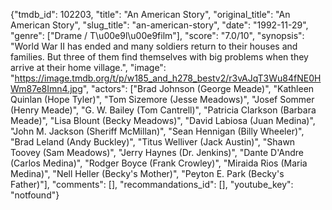 {"tmdb_id": 102203, "title": "An American Story", "original_title": "An American Story", "slug_title": "an-american-story", "date": "1992-11-29", "genre": ["Drame / T\u00e9l\u00e9film"], "score": "7.0/10", "synopsis": "World War II has ended and many soldiers return to their houses and families. But three of them find themselves with big problems when they arrive at their home village.", "image": "https://image.tmdb.org/t/p/w185_and_h278_bestv2/r3vAJqT3Wu84fNE0HWm87e8Imn4.jpg", "actors": ["Brad Johnson (George Meade)", "Kathleen Quinlan (Hope Tyler)", "Tom Sizemore (Jesse Meadows)", "Josef Sommer (Henry Meade)", "G. W. Bailey (Tom Cantrell)", "Patricia Clarkson (Barbara Meade)", "Lisa Blount (Becky Meadows)", "David Labiosa (Juan Medina)", "John M. Jackson (Sheriff McMillan)", "Sean Hennigan (Billy Wheeler)", "Brad Leland (Andy Buckley)", "Titus Welliver (Jack Austin)", "Shawn Toovey (Sam Meadows)", "Jerry Haynes (Dr. Jenkins)", "Dante D'Andre (Carlos Medina)", "Rodger Boyce (Frank Crowley)", "Miraida Rios (Maria Medina)", "Nell Heller (Becky's Mother)", "Peyton E. Park (Becky's Father)"], "comments": [], "recommandations_id": [], "youtube_key": "notfound"}
